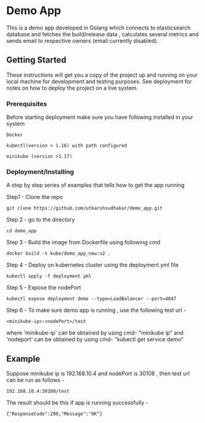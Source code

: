# Demo App 

This is a demo app developed in Golang which connects to elasticsearch database and fetches the build/release data , calculates several metrics and sends email to respective owners (email currently disabled).

## Getting Started

These instructions will get you a copy of the project up and running on your local machine for development and testing purposes. See deployment for notes on how to deploy the project on a live system.

### Prerequisites

Before starting deployment make sure you have following installed in your system

```
Docker
```
```
kubectl(version > 1.16) with path configured
```
```
minikube (version >1.17)
```
### Deployment/Installing

A step by step series of examples that tells  how to get the app running

Step1 - Clone the repo
```
git clone https://github.com/utkarshsudhakar/demo_app.git
```
Step 2 - go to the directory
```
cd demo_app
```
Step 3 - Build the image from Dockerfile using following cmd
```
docker build -t kube/demo_app_new:v2 .
```
Step 4 - Deploy on kubernetes cluster using the deployment.yml file
```
kubectl apply -f deployment.yml 
```
Step 5 - Expose the nodePort 
```
kubectl expose deployment demo --type=LoadBalancer --port=4047
```
Step 6 - To make sure demo app is running , use the following test url -
```
<minikube-ip>:<nodePort>/test
```
  where 'minikube-ip' can be obtained by using cmd- "minikube ip"
  and 'nodeport' can be obtained by using cmd- "kubectl get service demo" 


## Example

Suppose minikube ip is 192.168.10.4 and nodePort is 30108 , then test url can be run as follows -
```
192.168.10.4:30108/test
```
The result should be this if app is running successfully -

```
{"ResponseCode":200,"Message":"OK"}
```
